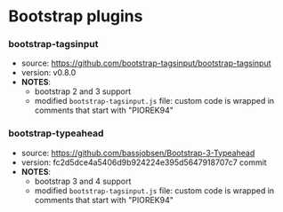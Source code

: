 # Bootstrap plugins

### bootstrap-tagsinput
* source: https://github.com/bootstrap-tagsinput/bootstrap-tagsinput
* version: v0.8.0
* __NOTES__:
  - bootstrap 2 and 3 support
  - modified `bootstrap-tagsinput.js` file: custom code is wrapped in comments that start with "PIOREK94"

### bootstrap-typeahead
* source: https://github.com/bassjobsen/Bootstrap-3-Typeahead
* version: fc2d5dce4a5406d9b924224e395d5647918707c7 commit
* __NOTES__:
  - bootstrap 3 and 4 support
  - modified `bootstrap-tagsinput.js` file: custom code is wrapped in comments that start with "PIOREK94"
